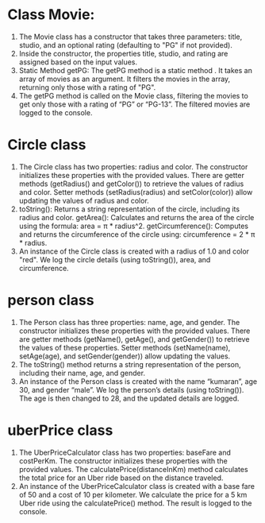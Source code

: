 # Class Movie:

1. The Movie class has a constructor that takes three parameters: title, studio, and an optional rating (defaulting to "PG" if not provided).
2. Inside the constructor, the properties title, studio, and rating are assigned based on the input values.
3. Static Method getPG:
The getPG method is a static method .
It takes an array of movies as an argument.
It filters the movies in the array, returning only those with a rating of "PG".
4. The getPG method is called on the Movie class, filtering the movies to get only those with a rating of “PG” or “PG-13”.
The filtered movies are logged to the console.


# Circle class

1. The Circle class has two properties: radius and color.
The constructor initializes these properties with the provided values.
There are getter methods (getRadius() and getColor()) to retrieve the values of radius and color.
Setter methods (setRadius(radius) and setColor(color)) allow updating the values of radius and color.
2. toString(): Returns a string representation of the circle, including its radius and color.
getArea(): Calculates and returns the area of the circle using the formula: area = π * radius^2.
getCircumference(): Computes and returns the circumference of the circle using: circumference = 2 * π * radius.
3. An instance of the Circle class is created with a radius of 1.0 and color "red".
We log the circle details (using toString()), area, and circumference.


# person class

1. The Person class has three properties: name, age, and gender.
The constructor initializes these properties with the provided values.
There are getter methods (getName(), getAge(), and getGender()) to retrieve the values of these properties.
Setter methods (setName(name), setAge(age), and setGender(gender)) allow updating the values.
2. The toString() method returns a string representation of the person, including their name, age, and gender.
3. An instance of the Person class is created with the name “kumaran”, age 30, and gender “male”.
We log the person’s details (using toString()).
The age is then changed to 28, and the updated details are logged.

# uberPrice class

1. The UberPriceCalculator class has two properties: baseFare and costPerKm.
The constructor initializes these properties with the provided values.
The calculatePrice(distanceInKm) method calculates the total price for an Uber ride based on the distance traveled.
2. An instance of the UberPriceCalculator class is created with a base fare of 50 and a cost of 10 per kilometer.
We calculate the price for a 5 km Uber ride using the calculatePrice() method.
The result is logged to the console.
